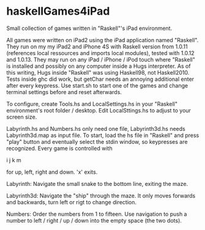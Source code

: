 haskellGames4iPad
=================

Small collection of games written in "Raskell"'s iPad environment.

All games were written on iPad2 using the iPad application named "Raskell". They run on my my iPad2 and iPhone 4S with Raskell version from 1.0.11 (references local ressources and imports local modules), tested with 1.0.12 and 1.0.13. They may run on any iPad / iPhone / iPod touch where "Raskell" is installed and possibly on any computer inside a Hugs interpreter. As of this writing, Hugs inside "Raskell" was using Haskell98, not Haskell2010. Tests inside ghc did work, but getChar needs an annoying additional enter after every keypress. Use start.sh to start one of the games and change terminal settings before and reset afterwards.

To configure, create Tools.hs and LocalSettings.hs in your "Raskell" environment's root folder / desktop. Edit LocalSttings.hs to adjust to your screen size.

Labyrinth.hs and Numbers.hs only need one file, Labyrinth3d.hs needs Labyrinth3d.map as input file. To start, load the hs file in "Raskell" and press "play" button and eventually select the stdin window, so keypresses are recognized. Every game is controlled with

 i
j k
 m

for up, left, right and down. 'x' exits.

Labyrinth: Navigate the small snake to the bottom line, exiting the maze.

Labyrinth3d: Navigate the "ship" through the maze. It only moves forwards and backwards, turn left or rigt to change direction.

Numbers: Order the numbers from 1 to fifteen. Use navigation to push a number to left / right / up / down into the empty space (the two dots).

